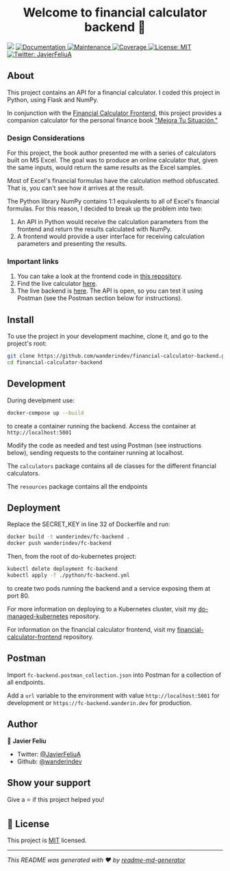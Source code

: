 <h1 align="center">Welcome to financial calculator backend 👋</h1>
<p>
  <img src="https://img.shields.io/badge/version-1.0.0-blue.svg?cacheSeconds=2592000" />
  <a href="https://github.com/wanderindev/financial-calculator-backend/blob/master/README.md">
    <img alt="Documentation" src="https://img.shields.io/badge/documentation-yes-brightgreen.svg" target="_blank" />
  </a>
  <a href="https://github.com/wanderindev/financial-calculator-backend/graphs/commit-activity">
    <img alt="Maintenance" src="https://img.shields.io/badge/Maintained%3F-yes-brightgreen.svg" target="_blank" />
  </a>
  <a href="https://htmlpreview.github.io/?https://github.com/wanderindev/financial-calculator-backend/blob/master/htmlcov/index.html">
    <img alt="Coverage" src="https://img.shields.io/badge/coverage-98%25-green.svg" target="_blank" />
  </a>  
  <a href="https://github.com/wanderindev/financial-calculator-backend/blob/master/LICENSE.md">
    <img alt="License: MIT" src="https://img.shields.io/badge/License-MIT-yellow.svg" target="_blank" />
  </a>
  <a href="https://twitter.com/JavierFeliuA">
    <img alt="Twitter: JavierFeliuA" src="https://img.shields.io/twitter/follow/JavierFeliuA.svg?style=social" target="_blank" />
  </a>
</p>

## About
This project contains an API for a financial calculator.  I coded this project in Python, using Flask and NumPy.

In conjunction with the [Financial Calculator Frontend](https://github.com/wanderindev/financial-calculator-frontend), this project provides a companion calculator for the personal finance book ["Mejora Tu Situación."](https://www.amazon.com/Mejora-ituaci%C3%B3n-necesitas-personales-calcularlo-ebook/dp/B08DN9L7V9?_encoding=UTF8&camp=1789&creative=9325&linkCode=ur2&tag=storypodca-20&linkId=2P4S6EY6B462X4AR)  

### Design Considerations
For this project, the book author presented me with a series of calculators built on MS Excel.  The goal was to produce an online calculator that, given the same inputs, would return the same results as the Excel samples.

Most of Excel's financial formulas have the calculation method obfuscated.  That is, you can't see how it arrives at the result.  

The Python library NumPy contains 1:1 equivalents to all of Excel's financial formulas.  For this reason, I decided to break up the problem into two: 
1. An API in Python would receive the calculation parameters from the frontend and return the results calculated with NumPy.
2. A frontend would provide a user interface for receiving calculation parameters and presenting the results.

### Important links
1. You can take a look at the frontend code in [this repository](https://github.com/wanderindev/financial-calculator-frontend).
2. Find the live calculator [here](https://www.calcfina.com/es/calculadora-de-ahorros.html).
3. The live backend is [here](https://api.calcfina.com).  The API is open, so you can test it using Postman (see the Postman section below for instructions).

## Install
To use the project in your development machine, clone it, and go to the project's root:
```sh
git clone https://github.com/wanderindev/financial-calculator-backend.git
cd financial-calculator-backend
```

## Development
During develpment use:
```sh
docker-compose up --build
```
to create a container running the backend.  Access the container at `http://localhost:5001`

Modify the code as needed and test using Postman (see instructions below), sending requests to the container running at localhost.

The ```calculators``` package contains all de classes for the different financial calculators. 

The ```resources``` package contains all the endpoints

## Deployment

Replace the SECRET_KEY in line 32 of Dockerfile and run:
```sh
docker build -t wanderindev/fc-backend .
docker push wanderindev/fc-backend
```
Then, from the root of do-kubernetes project:
```sh
kubectl delete deployment fc-backend
kubectl apply -f ./python/fc-backend.yml
```
to create two pods running the backend and a service exposing them at port 80.

For more information on deploying to a Kubernetes cluster, visit 
my [do-managed-kubernetes](https://github.com/wanderindev/do-managed-kubernetes) repository.

For information on the financial calculator frontend, visit 
my [financial-calculator-frontend](https://github.com/wanderindev/financial-calculator-frontend) repository.

## Postman
Import `fc-backend.postman_collection.json` into Postman for a collection of all endpoints.

Add a `url` variable to the environment with value `http://localhost:5001` for development or
`https://fc-backend.wanderin.dev` for production.

## Author

👤 **Javier Feliu**

* Twitter: [@JavierFeliuA](https://twitter.com/JavierFeliuA)
* Github: [@wanderindev](https://github.com/wanderindev)

## Show your support

Give a ⭐️ if this project helped you!

## 📝 License

This project is [MIT](https://github.com/wanderindev/financial-calculator-backend/blob/master/LICENSE.md) licensed.

***
_This README was generated with ❤️ by [readme-md-generator](https://github.com/kefranabg/readme-md-generator)_
